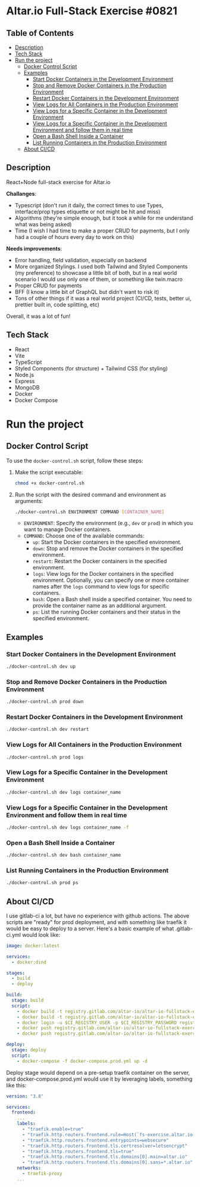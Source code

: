 # Altar.io Full-Stack Exercise #0821

## Table of Contents

- [Description](#description)
- [Tech Stack](#tech-stack)
- [Run the project](#run-the-project)
  - [Docker Control Script](#docker-control-script)
  - [Examples](#examples)
    - [Start Docker Containers in the Development Environment](#start-docker-containers-in-the-development-environment)
    - [Stop and Remove Docker Containers in the Production Environment](#stop-and-remove-docker-containers-in-the-production-environment)
    - [Restart Docker Containers in the Development Environment](#restart-docker-containers-in-the-development-environment)
    - [View Logs for All Containers in the Production Environment](#view-logs-for-all-containers-in-the-production-environment)
    - [View Logs for a Specific Container in the Development Environment](#view-logs-for-a-specific-container-in-the-development-environment)
    - [View Logs for a Specific Container in the Development Environment and follow them in real time](#view-logs-for-a-specific-container-in-the-development-environment-and-follow-them-in-real-time)
    - [Open a Bash Shell Inside a Container](#open-a-bash-shell-inside-a-container)
    - [List Running Containers in the Production Environment](#list-running-containers-in-the-production-environment)
  - [About CI/CD](#about-cicd)

## Description

React+Node full-stack exercise for Altar.io

**Challanges**:

- Typescript (don't run it daily, the correct times to use Types, interface/prop types etiquette or not might be hit and miss)
- Algorithms (they're simple enough, but it took a while for me understand what was being asked)
- Time (I wish I had time to make a proper CRUD for payments, but I only had a couple of hours every day to work on this)

**Needs improvements**:

- Error handling, field validation, especially on backend
- More organized Stylings. I used both Tailwind and Styled Components (my preference) to showcase a little bit of both, but in a real world scenario I would use only one of them, or something like twin.macro
- Proper CRUD for payments
- BFF (I know a little bit of GraphQL but didn't want to risk it)
- Tons of other things if it was a real world project (CI/CD, tests, better ui, prettier built in, code splitting, etc)

Overall, it was a lot of fun!

## Tech Stack

- React
- Vite
- TypeScript
- Styled Components (for structure) + Tailwind CSS (for styling)
- Node.js
- Express
- MongoDB
- Docker
- Docker Compose

# Run the project

## Docker Control Script

To use the `docker-control.sh` script, follow these steps:

1. Make the script executable:

   ```bash
   chmod +x docker-control.sh
   ```

2. Run the script with the desired command and environment as arguments:

   ```bash
   ./docker-control.sh ENVIRONMENT COMMAND [CONTAINER_NAME]
   ```

   - `ENVIRONMENT`: Specify the environment (e.g., `dev` or `prod`) in which you want to manage Docker containers.
   - `COMMAND`: Choose one of the available commands:
     - `up`: Start the Docker containers in the specified environment.
     - `down`: Stop and remove the Docker containers in the specified environment.
     - `restart`: Restart the Docker containers in the specified environment.
     - `logs`: View logs for the Docker containers in the specified environment. Optionally, you can specify one or more container names after the `logs` command to view logs for specific containers.
     - `bash`: Open a Bash shell inside a specified container. You need to provide the container name as an additional argument.
     - `ps`: List the running Docker containers and their status in the specified environment.

## Examples

### Start Docker Containers in the Development Environment

```bash
./docker-control.sh dev up
```

### Stop and Remove Docker Containers in the Production Environment

```bash
./docker-control.sh prod down
```

### Restart Docker Containers in the Development Environment

```bash
./docker-control.sh dev restart
```

### View Logs for All Containers in the Production Environment

```bash
./docker-control.sh prod logs
```

### View Logs for a Specific Container in the Development Environment

```bash
./docker-control.sh dev logs container_name
```

### View Logs for a Specific Container in the Development Environment and follow them in real time

```bash
./docker-control.sh dev logs container_name -f
```

### Open a Bash Shell Inside a Container

```bash
./docker-control.sh dev bash container_name
```

### List Running Containers in the Production Environment

```bash
./docker-control.sh prod ps
```

## About CI/CD

I use gitlab-ci a lot, but have no experience with github actions. The above scripts are "ready" for
prod deployment, and with something like traefik it would be easy to deploy to a server.
Here's a basic example of what .gitlab-ci.yml would look like:

```yaml
image: docker:latest

services:
  - docker:dind

stages:
  - build
  - deploy

build:
  stage: build
  script:
    - docker build -t registry.gitlab.com/altar-io/altar-io-fullstack-exercise-0821/frontend:latest ./frontend
    - docker build -t registry.gitlab.com/altar-io/altar-io-fullstack-exercise-0821/backend:latest ./backend
    - docker login -u $CI_REGISTRY_USER -p $CI_REGISTRY_PASSWORD registry.gitlab.com
    - docker push registry.gitlab.com/altar-io/altar-io-fullstack-exercise-0821/frontend:latest
    - docker push registry.gitlab.com/altar-io/altar-io-fullstack-exercise-0821/backend:latest

deploy:
  stage: deploy
  script:
    - docker-compose -f docker-compose.prod.yml up -d
```

Deploy stage would depend on a pre-setup traefik container on the server, and docker-compose.prod.yml would use it by leveraging labels, something like this:

```yaml
version: "3.8"

services:
  frontend:
    ...
    labels:
      - "traefik.enable=true"
      - "traefik.http.routers.frontend.rule=Host(`fs-exercise.altar.io`)"
      - "traefik.http.routers.frontend.entrypoints=websecure"
      - "traefik.http.routers.frontend.tls.certresolver=letsencrypt"
      - "traefik.http.routers.frontend.tls=true"
      - "traefik.http.routers.frontend.tls.domains[0].main=altar.io"
      - "traefik.http.routers.frontend.tls.domains[0].sans=*.altar.io"
    networks:
      - traefik-proxy
    ...
```
